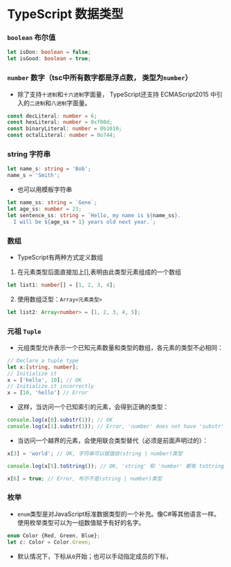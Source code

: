 # TypeScript 数据类型

### `boolean`  布尔值
```typescript
let isDon: boolean = false;
let isGood: boolean = true;
```
### `number`  数字（tsc中所有数字都是浮点数， 类型为`number`）
- 除了支持`十进制`和`十六进制`字面量， TypeScript还支持 ECMAScript2015 中引入的`二进制`和`八进制`字面量。
```typescript
const decLiteral: number = 6;
const hexLiteral: number = 0xf00d;
const binaryLiteral: number = 0b1010;
const octalLiteral: number = 0o744;
```
### string 字符串
```typescript
let name_s: string = 'Bob';
name_s = 'Smith';
```
- 也可以用模板字符串
```typescript
let name_ss: string = `Gene`;
let age_ss: number = 23;
let sentence_ss: string = `Hello, my name is ${name_ss}.
  I will be ${age_ss + 1} years old next year.`;
```
### 数组
- TypeScript有两种方式定义数组

1. 在元素类型后面直接加上[],表明由此类型元素组成的一个数组
```typescript
let list1: number[] = [1, 2, 3, 4];
```
2. 使用数组泛型：`Array<元素类型>`
```typescript
let list2: Array<number> = [1, 2, 3, 4, 5];
```
### 元祖 `Tuple`
- 元组类型允许表示一个已知元素数量和类型的数组，各元素的类型不必相同：
```typescript
// Declare a tuple type
let x:[string, number];
// Initialize it
x = ['hello', 10]; // OK
// Initialize it incorrectly
x = [10, 'hello'] // Error
```
- 这样，当访问一个已知索引的元素，会得到正确的类型：
```typescript
console.log(x[0].substr(1)); // OK
console.log(x[1].substr(1)); // Error, 'number' does not have 'substr'
```
- 当访问一个越界的元素，会使用联合类型替代（必须是前面声明过的）：
```typescript
x[3] = 'world'; // OK, 字符串可以赋值给(string | number)类型

console.log(x[5].toString()); // OK, 'string' 和 'number' 都有 toString

x[6] = true; // Error, 布尔不是(string | number)类型
```
### 枚举
- ``enum``类型是对JavaScript标准数据类型的一个补充。像C#等其他语言一样。使用枚举类型可以为一组数值赋予有好的名字。
```typescript
enum Color {Red, Green, Blue};
let c: Color = Color.Green;
```
- 默认情况下，下标从`0`开始；也可以手动指定成员的下标，




























